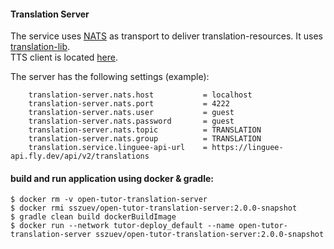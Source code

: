 #### Translation Server

The service uses [NATS](https://nats.io/) as transport to deliver translation-resources.
It uses [translation-lib](../translation-lib).  
TTS client is located [here](../services).

The server has the following settings (example):

```
	translation-server.nats.host           = localhost
	translation-server.nats.port           = 4222
	translation-server.nats.user           = guest
	translation-server.nats.password       = guest            
    translation-server.nats.topic          = TRANSLATION
    translation-server.nats.group          = TRANSLATION
    translation.service.linguee-api-url    = https://linguee-api.fly.dev/api/v2/translations
```

#### build and run application using docker & gradle:

```shell
$ docker rm -v open-tutor-translation-server
$ docker rmi sszuev/open-tutor-translation-server:2.0.0-snapshot
$ gradle clean build dockerBuildImage
$ docker run --network tutor-deploy_default --name open-tutor-translation-server sszuev/open-tutor-translation-server:2.0.0-snapshot  
```